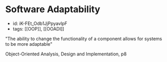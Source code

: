 # Software Adaptability
* id: iK-FEt_Odb1JjPpyavlpF
* tags: [[OOP]], [[OOADI]]

"The ability to change the functionality of a component allows for systems to be more adaptable"

Object-Oriented Analysis, Design and Implementation, p8